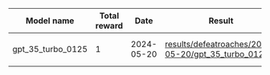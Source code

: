 | Model name | Total reward | Date | Result | Comment |
| - | - | - | - | - |
| gpt_35_turbo_0125 | 1 | 2024-05-20 | [results/defeatroaches/2024-05-20/gpt_35_turbo_0125](results/defeatroaches/2024-05-20/gpt_35_turbo_0125) | Chat Completion API |